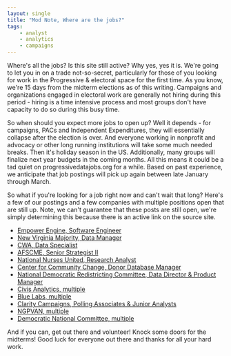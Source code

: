 ```yaml
---
layout: single
title: "Mod Note, Where are the jobs?"
tags: 
    - analyst
    - analytics
    - campaigns
---
```


Where's all the jobs? Is this site still active? Why yes, yes it is.
We're going to let you in on a trade not-so-secret, particularly for those of you looking for work in the Progressive & electoral space for the first time.
As you know, we're 15 days from the midterm elections as of this writing. Campaigns and organizations engaged in electoral work are generally not hiring during this period - hiring is a time intensive process and most groups don't have capacity to do so during this busy time.

So when should you expect more jobs to open up?
Well it depends - for campaigns, PACs and Independent Expenditures, they will essentially collapse after the election is over. And everyone working in nonprofit and advocacy or other long running institutions will take some much needed breaks. Then it's holiday season in the US. Additionally, many groups will finalize next year budgets in the coming months.
All this means it could be a tad quiet on progressivedatajobs.org for a while. Based on past experience, we anticipate that job postings will pick up again between late January through March.

So what if you're looking for a job right now and can't wait that long? 
Here's a few of our postings and a few companies with multiple positions open that are still up. Note, we can't guarantee that these posts are still open, we're simply determining this because there is an active link on the source site.

* [Empower Engine, Software Engineer](https://www.progressivedatajobs.org/2018/10/20/empower-enginer-software-engineer/)
* [New Virginia Majority, Data Manager](https://www.progressivedatajobs.org/2018/09/25/newvamajdata/)
* [CWA, Data Specialist](https://www.unionjobs.com/listing.php?id=13722)
* [AFSCME, Senior Strategist II](https://www.unionjobs.com/listing.php?id=13621)
* [National Nurses United, Research Analyst](https://www.progressivedatajobs.org/2018/09/24/nnuresearch/)
* [Center for Community Change, Donor Database Manager](https://www.progressivedatajobs.org/2018/09/14/cccdata/)
* [National Democratic Redistricting Committee, Data Director & Product Manager](https://www.progressivedatajobs.org/2018/09/13/ndrcmult/)
* [Civis Analytics, multiple](https://www.civisanalytics.com/careers/)
* [Blue Labs, multiple](https://www.bluelabs.com/jobs/)
* [Clarity Campaigns, Polling Associates & Junior Analysts](http://www.claritycampaigns.com/careers/)
* [NGPVAN, multiple](https://www.ngpvan.com/careers)
* [Democratic National Committee, multiple](https://democrats.org/about/work-with-us/)

And if you can, get out there and volunteer! Knock some doors for the midterms! Good luck for everyone out there and thanks for all your hard work.
